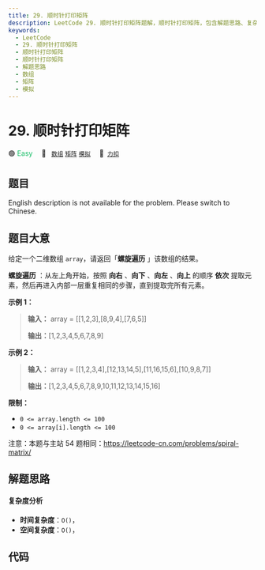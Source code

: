```yaml
---
title: 29. 顺时针打印矩阵
description: LeetCode 29. 顺时针打印矩阵题解，顺时针打印矩阵，包含解题思路、复杂度分析以及完整的 JavaScript 代码实现。
keywords:
  - LeetCode
  - 29. 顺时针打印矩阵
  - 顺时针打印矩阵
  - 顺时针打印矩阵
  - 解题思路
  - 数组
  - 矩阵
  - 模拟
---
```


# 29. 顺时针打印矩阵

🟢 <font color=#15bd66>Easy</font>&emsp; 🔖&ensp; [`数组`](/tag/array.md) [`矩阵`](/tag/matrix.md) [`模拟`](/tag/simulation.md)&emsp; 🔗&ensp;[`力扣`](https://leetcode.cn/problems/shun-shi-zhen-da-yin-ju-zhen-lcof)

## 题目

English description is not available for the problem. Please switch to
Chinese.


## 题目大意

给定一个二维数组 `array`，请返回「**螺旋遍历** 」该数组的结果。

**螺旋遍历** ：从左上角开始，按照 **向右** 、**向下** 、**向左** 、**向上** 的顺序 **依次**
提取元素，然后再进入内部一层重复相同的步骤，直到提取完所有元素。



**示例 1：**

> 
> 
> 
> 
> 
> **输入：** array = [[1,2,3],[8,9,4],[7,6,5]]
> 
> **输出：**[1,2,3,4,5,6,7,8,9]
> 
> 

**示例 2：**

> 
> 
> 
> 
> 
> **输入：** array  = [[1,2,3,4],[12,13,14,5],[11,16,15,6],[10,9,8,7]]
> 
> **输出：**[1,2,3,4,5,6,7,8,9,10,11,12,13,14,15,16]
> 
> 



**限制：**

  * `0 <= array.length <= 100`
  * `0 <= array[i].length <= 100`

注意：本题与主站 54 题相同：<https://leetcode-cn.com/problems/spiral-matrix/>




## 解题思路

#### 复杂度分析

- **时间复杂度**：`O()`，
- **空间复杂度**：`O()`，

## 代码

```javascript

```